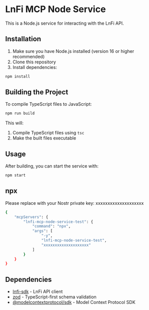 # LnFi MCP Node Service

This is a Node.js service for interacting with the LnFi API.

## Installation

1. Make sure you have Node.js installed (version 16 or higher recommended)
2. Clone this repository
3. Install dependencies:

```bash
npm install
```

## Building the Project

To compile TypeScript files to JavaScript:

```bash
npm run build
```

This will:
1. Compile TypeScript files using `tsc`
2. Make the built files executable

## Usage

After building, you can start the service with:

```bash
npm start
```



## npx
Please replace with your Nostr private key:
xxxxxxxxxxxxxxxxxxxx 

```bash
{
    "mcpServers": {
        "lnfi-mcp-node-service-test": {
            "command": "npx",
            "args": [
                "-y",
                "lnfi-mcp-node-service-test",
                "xxxxxxxxxxxxxxxxxxxx"
            ]
        }
    }
}
```

## Dependencies

- [lnfi-sdk](https://www.npmjs.com/package/lnfi-sdk) - LnFi API client
- [zod](https://www.npmjs.com/package/zod) - TypeScript-first schema validation
- [@modelcontextprotocol/sdk](https://www.npmjs.com/package/@modelcontextprotocol/sdk) - Model Context Protocol SDK
